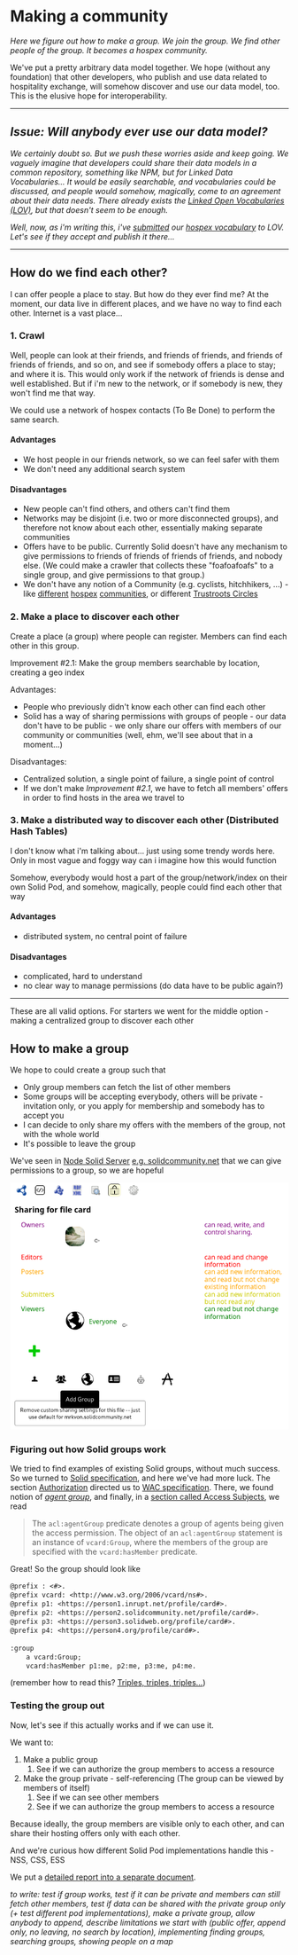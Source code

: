# Making a community

_Here we figure out how to make a group. We join the group. We find other people of the group. It becomes a hospex community._

We've put a pretty arbitrary data model together. We hope (without any foundation) that other developers, who publish and use data related to hospitality exchange, will somehow discover and use our data model, too. This is the elusive hope for interoperability.

---
## _Issue: Will anybody ever use our data model?_

_We certainly doubt so. But we push these worries aside and keep going. We vaguely imagine that developers could share their data models in a common repository, something like NPM, but for Linked Data Vocabularies... It would be easily searchable, and vocabularies could be discussed, and people would somehow, magically, come to an agreement about their data needs. There already exists the [Linked Open Vocabularies (LOV)](https://lov.linkeddata.es/dataset/lov/), but that doesn't seem to be enough._

_Well, now, as i'm writing this, i've [submitted](https://lov.linkeddata.es/dataset/lov/suggest) our [hospex vocabulary](http://w3id.org/hospex/ns) to LOV. Let's see if they accept and publish it there..._

---

## How do we find each other?

I can offer people a place to stay. But how do they ever find me? At the moment, our data live in different places, and we have no way to find each other. Internet is a vast place...

### 1. Crawl

Well, people can look at their friends, and friends of friends, and friends of friends of friends, and so on, and see if somebody offers a place to stay; and where it is.
This would only work if the network of friends is dense and well established. But if i'm new to the network, or if somebody is new, they won't find me that way.

We could use a network of hospex contacts (To Be Done) to perform the same search.

#### Advantages

- We host people in our friends network, so we can feel safer with them
- We don't need any additional search system

#### Disadvantages

- New people can't find others, and others can't find them
- Networks may be disjoint (i.e. two or more disconnected groups), and therefore not know about each other, essentially making separate communities
- Offers have to be public. Currently Solid doesn't have any mechanism to give permissions to friends of friends of friends of friends, and nobody else. (We could make a crawler that collects these "foafoafoafs" to a single group, and give permissions to that group.)
- We don't have any notion of a Community (e.g. cyclists, hitchhikers, ...) - like [different](https://welcometomygarden.org/) [hospex](https://www.bewelcome.org/) [communities](https://www.facebook.com/groups/hostasister/), or different [Trustroots Circles](https://www.trustroots.org/circles)

### 2. Make a place to discover each other

Create a place (a group) where people can register. Members can find each other in this group.

Improvement #2.1: Make the group members searchable by location, creating a geo index

Advantages:
- People who previously didn't know each other can find each other
- Solid has a way of sharing permissions with groups of people - our data don't have to be public - we only share our offers with members of our community or communities (well, ehm, we'll see about that in a moment...)

Disadvantages:
- Centralized solution, a single point of failure, a single point of control
- If we don't make _Improvement #2.1_, we have to fetch all members' offers in order to find hosts in the area we travel to


### 3. Make a distributed way to discover each other (Distributed Hash Tables)

I don't know what i'm talking about... just using some trendy words here. Only in most vague and foggy way can i imagine how this would function

Somehow, everybody would host a part of the group/network/index on their own Solid Pod, and somehow, magically, people could find each other that way

#### Advantages
- distributed system, no central point of failure

#### Disadvantages
- complicated, hard to understand
- no clear way to manage permissions (do data have to be public again?)

---

These are all valid options. For starters we went for the middle option - making a centralized group to discover each other


## How to make a group

We hope to could create a group such that

- Only group members can fetch the list of other members
- Some groups will be accepting everybody, others will be private - invitation only, or you apply for membership and somebody has to accept you
- I can decide to only share my offers with the members of the group, not with the whole world
- It's possible to leave the group

We've seen in [Node Solid Server](https://github.com/nodeSolidServer/node-solid-server) [e.g. solidcommunity.net](https://solidcommunity.net/) that we can give permissions to a group, so we are hopeful

![Add Group](assets/nss_add_group.png)

### Figuring out how Solid groups work

We tried to find examples of existing Solid groups, without much success. So we turned to [Solid specification](https://solidproject.org/TR/protocol), and here we've had more luck. The section [Authorization](https://solidproject.org/TR/protocol#authorization) directed us to [WAC specification](https://solidproject.org/TR/wac). There, we found notion of _[agent group](https://solidproject.org/TR/wac#agent-group)_, and finally, in a [section called Access Subjects](https://solidproject.org/TR/wac#access-subjects), we read

> The `acl:agentGroup` predicate denotes a group of agents being given the access permission. The object of an `acl:agentGroup` statement is an instance of `vcard:Group`, where the members of the group are specified with the `vcard:hasMember` predicate.

Great! So the group should look like

```ttl
@prefix : <#>.
@prefix vcard: <http://www.w3.org/2006/vcard/ns#>.
@prefix p1: <https://person1.inrupt.net/profile/card#>.
@prefix p2: <https://person2.solidcommunity.net/profile/card#>.
@prefix p3: <https://person3.solidweb.org/profile/card#>.
@prefix p4: <https://person4.org/profile/card#>.

:group
    a vcard:Group;
    vcard:hasMember p1:me, p2:me, p3:me, p4:me.
```

(remember how to read this? [Triples, triples, triples...](my-profile.md#triples-triples-triples))


### Testing the group out

Now, let's see if this actually works and if we can use it.

We want to:

1. Make a public group
    1. See if we can authorize the group members to access a resource
1. Make the group private - self-referencing (The group can be viewed by members of itself)
    1. See if we can see other members
    1. See if we can authorize the group members to access a resource

Because ideally, the group members are visible only to each other, and can share their hosting offers only with each other.

And we're curious how different Solid Pod implementations handle this - NSS, CSS, ESS

We put a [detailed report into a separate document](group-test.md).





_to write: test if group works, test if it can be private and members can still fetch other members, test if data can be shared with the private group only (+ test different pod implementations), make a private group, allow anybody to append, describe limitations we start with (public offer, append only, no leaving, no search by location), implementing finding groups, searching groups, showing people on a map_








